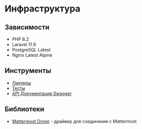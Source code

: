 # Инфраструктура

## Зависимости

- PHP 8.2
- Laravel 11.9
- PostgreSQL Latest
- Nginx Latest Alpine

## Инструменты

- [Линтеры](./infrastructure/lints.md)
- [Тесты](./infrastructure/tests.md)
- [API Документация Swagger](./infrastructure/swagger.md)

## Библиотеки

- [Mattermost Driver](https://github.com/arsentiy-byte/mattermost-driver?tab=readme-ov-file) - драйвер для соединения с Mattermost
